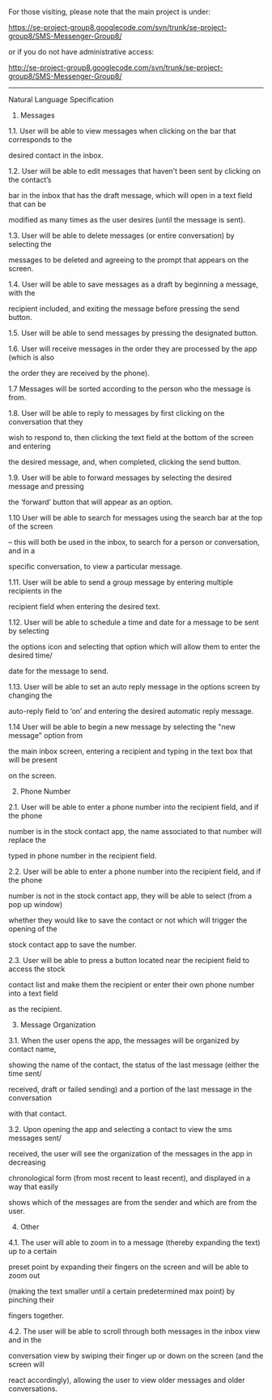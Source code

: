 For those visiting, please note that the main project is under:

https://se-project-group8.googlecode.com/svn/trunk/se-project-group8/SMS-Messenger-Group8/

or if you do not have administrative access:

http://se-project-group8.googlecode.com/svn/trunk/se-project-group8/SMS-Messenger-Group8/


---


Natural Language Specification

1. Messages

1.1. User will be able to view messages when clicking on the bar that corresponds to the

desired contact in the inbox.

1.2. User will be able to edit messages that haven’t been sent by clicking on the contact’s

bar in the inbox that has the draft message, which will open in a text field that can be

modified as many times as the user desires (until the message is sent).

1.3. User will be able to delete messages (or entire conversation) by selecting the

messages to be deleted and agreeing to the prompt that appears on the screen.

1.4. User will be able to save messages as a draft by beginning a message, with the

recipient included, and exiting the message before pressing the send button.

1.5. User will be able to send messages by pressing the designated button.

1.6. User will receive messages in the order they are processed by the app (which is also

the order they are received by the phone).

1.7 Messages will be sorted according to the person who the message is from.

1.8. User will be able to reply to messages by first clicking on the conversation that they

wish to respond to, then clicking the text field at the bottom of the screen and entering

the desired message, and, when completed, clicking the send button.

1.9. User will be able to forward messages by selecting the desired message and pressing

the ‘forward’ button that will appear as an option.

1.10 User will be able to search for messages using the search bar at the top of the screen

– this will both be used in the inbox, to search for a person or conversation, and in a

specific conversation, to view a particular message.

1.11. User will be able to send a group message by entering multiple recipients in the

recipient field when entering the desired text.

1.12. User will be able to schedule a time and date for a message to be sent by selecting

the options icon and selecting that option which will allow them to enter the desired time/

date for the message to send.

1.13. User will be able to set an auto reply message in the options screen by changing the

auto-reply field to ‘on’ and entering the desired automatic reply message.

1.14 User will be able to begin a new message by selecting the "new message" option from

the main inbox screen, entering a recipient and typing in the text box that will be present

on the screen.

2. Phone Number

2.1. User will be able to enter a phone number into the recipient field, and if the phone

number is in the stock contact app, the name associated to that number will replace the

typed in phone number in the recipient field.

2.2. User will be able to enter a phone number into the recipient field, and if the phone

number is not in the stock contact app, they will be able to select (from a pop up window)

whether they would like to save the contact or not which will trigger the opening of the

stock contact app to save the number.

2.3. User will be able to press a button located near the recipient field to access the stock

contact list and make them the recipient or enter their own phone number into a text field

as the recipient.

3. Message Organization

3.1. When the user opens the app, the messages will be organized by contact name,

showing the name of the contact, the status of the last message (either the time sent/

received, draft or failed sending) and a portion of the last message in the conversation

with that contact.

3.2. Upon opening the app and selecting a contact to view the sms messages sent/

received, the user will see the organization of the messages in the app in decreasing

chronological form (from most recent to least recent), and displayed in a way that easily

shows which of the messages are from the sender and which are from the user.

4. Other

4.1. The user will able to zoom in to a message (thereby expanding the text) up to a certain

preset point by expanding their fingers on the screen and will be able to zoom out

(making the text smaller until a certain predetermined max point) by pinching their

fingers together.

4.2. The user will be able to scroll through both messages in the inbox view and in the

conversation view by swiping their finger up or down on the screen (and the screen will

react accordingly), allowing the user to view older messages and older conversations.